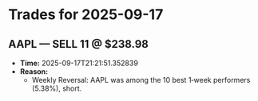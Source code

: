 # Trades for 2025-09-17

## AAPL — SELL 11 @ $238.98
- **Time:** 2025-09-17T21:21:51.352839
- **Reason:**
  - Weekly Reversal: AAPL was among the 10 best 1‑week performers (5.38%), short.

